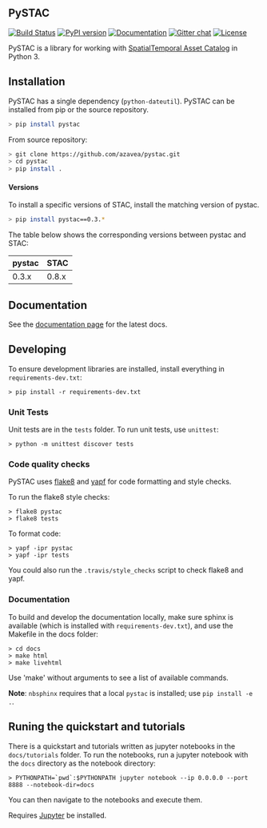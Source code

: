 ## PySTAC
[![Build Status](https://api.travis-ci.org/azavea/pystac.svg?branch=develop)](https://travis-ci.org/azavea/pystac)
[![PyPI version](https://badge.fury.io/py/pystac.svg)](https://badge.fury.io/py/pystac)
[![Documentation](https://readthedocs.org/projects/pystac/badge/?version=latest)](https://pystac.readthedocs.io/en/latest/)
[![Gitter chat](https://badges.gitter.im/azavea/pystac.svg)](https://gitter.im/azavea/pystac)
[![License](https://img.shields.io/badge/License-Apache%202.0-blue.svg)](https://opensource.org/licenses/Apache-2.0)

PySTAC is a library for working with [SpatialTemporal Asset Catalog](https://stacgeo.org) in Python 3.

## Installation

PySTAC has a single dependency (`python-dateutil`).
PySTAC can be installed from pip or the source repository.

```bash
> pip install pystac
```

From source repository:

```bash
> git clone https://github.com/azavea/pystac.git
> cd pystac
> pip install .
```


#### Versions
To install a specific versions of STAC, install the matching version of pystac.

```bash
> pip install pystac==0.3.*
```

The table below shows the corresponding versions between pystac and STAC:

| pystac | STAC  |
| ------ | ----  |
| 0.3.x  | 0.8.x |

## Documentation

See the [documentation page](https://pystac.readthedocs.io/en/latest/) for the latest docs.

## Developing

To ensure development libraries are installed, install everything in `requirements-dev.txt`:

```
> pip install -r requirements-dev.txt
```

### Unit Tests

Unit tests are in the `tests` folder. To run unit tests, use `unittest`:

```
> python -m unittest discover tests
```

### Code quality checks

PySTAC uses [flake8](http://flake8.pycqa.org/en/latest/) and [yapf](https://github.com/google/yapf) for code formatting and style checks.

To run the flake8 style checks:

```
> flake8 pystac
> flake8 tests
```

To format code:

```
> yapf -ipr pystac
> yapf -ipr tests
```

You could also run the `.travis/style_checks` script to check flake8 and yapf.

### Documentation

To build and develop the documentation locally, make sure sphinx is available (which is installed with `requirements-dev.txt`), and use the Makefile in the docs folder:

```
> cd docs
> make html
> make livehtml
```

Use 'make' without arguments to see a list of available commands.

__Note__: `nbsphinx` requires that a local `pystac` is installed; use `pip install -e .`.



## Runing the quickstart and tutorials

There is a quickstart and tutorials written as jupyter notebooks in the `docs/tutorials` folder.
To run the notebooks, run a jupyter notebook with the `docs` directory as the notebook directory:

```
> PYTHONPATH=`pwd`:$PYTHONPATH jupyter notebook --ip 0.0.0.0 --port 8888 --notebook-dir=docs
```

You can then navigate to the notebooks and execute them.

Requires [Jupyter](https://jupyter.org/) be installed.
